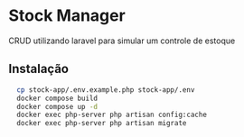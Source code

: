 # Stock Manager

CRUD utilizando laravel para simular um controle de estoque




## Instalação

```bash
  cp stock-app/.env.example.php stock-app/.env
  docker compose build
  docker compose up -d
  docker exec php-server php artisan config:cache
  docker exec php-server php artisan migrate
```
